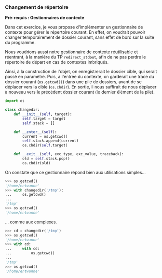 ### Changement de répertoire

**Pré-requis : Gestionnaires de contexte**

Dans cet exercice, je vous propose d'implémenter un gestionnaire de contexte pour gérer le répertoire courant.
En effet, on voudrait pouvoir changer temporairement de dossier courant, sans effet de bord sur la suite du programme.

Nous voudrions aussi notre gestionnaire de contexte réutilisable et réentrant, à la manière du TP `redirect_stdout`, afin de ne pas perdre le répertoire de départ en cas de contextes imbriqués.

Ainsi, à la construction de l'objet, on enregistrerait le dossier cible, qui serait passé en paramètre.
Puis, à l'entrée du contexte, on garderait une trace du dossier courant (`os.getcwd()`) dans une pile de dossiers, avant de se déplacer vers la cible (`os.chdir`).
En sortie, il nous suffirait de nous déplacer à nouveau vers le précédent dossier courant (le dernier élément de la pile).

```python
import os

class changedir:
    def __init__(self, target):
        self.target = target
        self.stack = []

    def __enter__(self):
        current = os.getcwd()
        self.stack.append(current)
        os.chdir(self.target)

    def __exit__(self, exc_type, exc_value, traceback):
        old = self.stack.pop()
        os.chdir(old)
```

On constate que ce gestionnaire répond bien aux utilisations simples…

```python
>>> os.getcwd()
'/home/entwanne'
>>> with changedir('/tmp'):
...     os.getcwd()
...
'/tmp'
>>> os.getcwd()
'/home/entwanne'
```

… comme aux complexes.

```python
>>> cd = changedir('/tmp')
>>> os.getcwd()
'/home/entwanne'
>>> with cd:
...     with cd:
...         os.getcwd()
...
'/tmp'
>>> os.getcwd()
'/home/entwanne'
```

